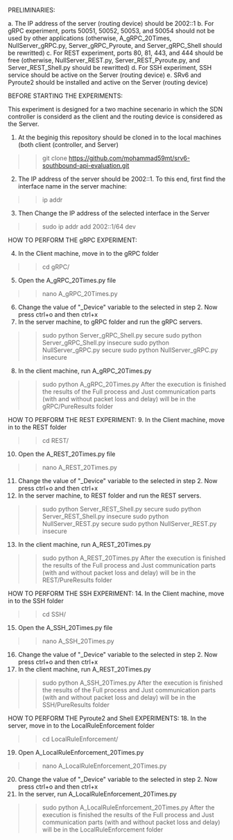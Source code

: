PRELIMINARIES:

a. The IP address of the server (routing device) should be 2002::1
b. For gRPC experiment, ports 50051, 50052, 50053, and 50054 should not be used by other applications (otherwise, A_gRPC_20Times, NullServer_gRPC.py, Server_gRPC_Pyroute, and Server_gRPC_Shell should be rewritted)
c. For REST experiment, ports 80, 81, 443, and 444 should be free (otherwise, NullServer_REST.py, Server_REST_Pyroute.py, and Server_REST_Shell.py should be rewritted)
d. For SSH experiment, SSH service should be active on the Server (routing device)
e. SRv6 and Pyroute2 should be installed and active on the Server (routing device)



BEFORE STARTING THE EXPERIMENTS:

This experiment is designed for a two machine secenario in which the SDN controller is considerd as the client and the routing device is considered as the Server.

1. At the beginig this repository should be cloned in to the local machines (both client (controller, and Server)
>> git clone https://github.com/mohammad59mt/srv6-southbound-api-evaluation.git

2. The IP address of the server should be 2002::1. To this end, first find the interface name in the server machine:
>> ip addr
3. Then Change the IP address of the selected interface in the Server
>> sudo ip addr add 2002::1/64 dev <interface name>



HOW TO PERFORM THE gRPC EXPERIMENT:

4. In the Client machine, move in to the gRPC folder
>> cd gRPC/
5. Open the A_gRPC_20Times.py file
>> nano A_gRPC_20Times.py
6. Change the value of "_Device" variable to the selected <interface> in step 2. Now press ctrl+o and then ctrl+x
7. In the server machine, to gRPC folder and run the gRPC servers.
>> sudo python Server_gRPC_Shell.py secure
>> sudo python Server_gRPC_Shell.py insecure
>> sudo python NullServer_gRPC.py secure
>> sudo python NullServer_gRPC.py insecure
8. In the client machine, run A_gRPC_20Times.py
>> sudo python A_gRPC_20Times.py
After the execution is finished the results of the Full process and Just communication parts (with and without packet loss and delay) will be in the gRPC/PureResults folder



HOW TO PERFORM THE REST EXPERIMENT:
9. In the Client machine, move in to the REST folder
>> cd REST/
10. Open the A_REST_20Times.py file
>> nano A_REST_20Times.py
11. Change the value of "_Device" variable to the selected <interface> in step 2. Now press ctrl+o and then ctrl+x
12. In the server machine, to REST folder and run the REST servers.
>> sudo python Server_REST_Shell.py secure
>> sudo python Server_REST_Shell.py insecure
>> sudo python NullServer_REST.py secure
>> sudo python NullServer_REST.py insecure
13. In the client machine, run A_REST_20Times.py
>> sudo python A_REST_20Times.py
After the execution is finished the results of the Full process and Just communication parts (with and without packet loss and delay) will be in the REST/PureResults folder



HOW TO PERFORM THE SSH EXPERIMENT:
14. In the Client machine, move in to the SSH folder
>> cd SSH/
15. Open the A_SSH_20Times.py file
>> nano A_SSH_20Times.py
16. Change the value of "_Device" variable to the selected <interface> in step 2. Now press ctrl+o and then ctrl+x
17. In the client machine, run A_REST_20Times.py
>> sudo python A_SSH_20Times.py
After the execution is finished the results of the Full process and Just communication parts (with and without packet loss and delay) will be in the SSH/PureResults folder



HOW TO PERFORM THE Pyroute2 and Shell EXPERIMENTS:
18. In the server, move in to the LocalRuleEnforcement folder
>> cd LocalRuleEnforcement/
19. Open A_LocalRuleEnforcement_20Times.py
>> nano A_LocalRuleEnforcement_20Times.py
20. Change the value of "_Device" variable to the selected <interface> in step 2. Now press ctrl+o and then ctrl+x
21. In the server, run A_LocalRuleEnforcement_20Times.py
>> sudo python A_LocalRuleEnforcement_20Times.py
After the execution is finished the results of the Full process and Just communication parts (with and without packet loss and delay) will be in the LocalRuleEnforcement folder
